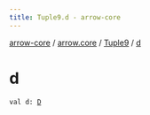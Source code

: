 ```yaml
---
title: Tuple9.d - arrow-core
---
```


[arrow-core](../../index.html) / [arrow.core](../index.html) / [Tuple9](index.html) / [d](./d.html)

# d

`val d: `[`D`](index.html#D)
